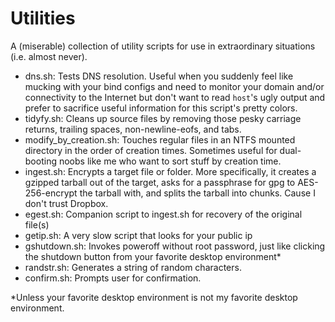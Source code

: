 Utilities
==========

A (miserable) collection of utility scripts for use in extraordinary situations (i.e. almost never).

- dns.sh: Tests DNS resolution. Useful when you suddenly feel like mucking with your bind configs and need to monitor your domain and/or connectivity to the Internet but don't want to read `host`'s ugly output and prefer to sacrifice useful information for this script's pretty colors.
- tidyfy.sh: Cleans up source files by removing those pesky carriage returns, trailing spaces, non-newline-eofs, and tabs.
- modify_by_creation.sh: Touches regular files in an NTFS mounted directory in the order of creation times. Sometimes useful for dual-booting noobs like me who want to sort stuff by creation time.
- ingest.sh: Encrypts a target file or folder. More specifically, it creates a gzipped tarball out of the target, asks for a passphrase for gpg to AES-256-encrypt the tarball with, and splits the tarball into chunks. Cause I don't trust Dropbox.
- egest.sh: Companion script to ingest.sh for recovery of the original file(s)
- getip.sh: A very slow script that looks for your public ip
- gshutdown.sh: Invokes poweroff without root password, just like clicking the shutdown button from your favorite desktop environment*
- randstr.sh: Generates a string of random characters.
- confirm.sh: Prompts user for confirmation.

*Unless your favorite desktop environment is not my favorite desktop
environment.
